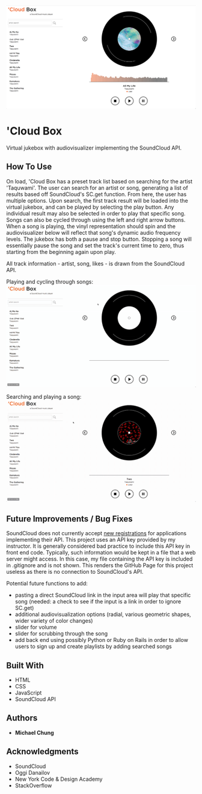 ![Site Example](/siteimg/siteexample.png)

# 'Cloud Box

Virtual jukebox with audiovisualizer implementing the SoundCloud API.

## How To Use

On load, 'Cloud Box has a preset track list based on searching for the artist 'Taquwami'. The user can search for an artist or song, generating a list of results based off SoundCloud's SC.get function. From here, the user has multiple options. Upon search, the first track result will be loaded into the virtual jukebox, and can be played by selecting the play button. Any individual result may also be selected in order to play that specific song. Songs can also be cycled through using the left and right arrow buttons. When a song is playing, the vinyl representation should spin and the audiovisualizer below will reflect that song's dynamic audio frequency levels. The jukebox has both a pause and stop button. Stopping a song will essentially pause the song and set the track's current time to zero, thus starting from the beginning again upon play.

All track information - artist, song, likes - is drawn from the SoundCloud API.

Playing and cycling through songs:
![Site In Action 1](/siteimg/scloudprev1.gif)

Searching and playing a song:
![Site In Action 2](/siteimg/scloudprev2.gif)

## Future Improvements / Bug Fixes

SoundCloud does not currently accept [new registrations](http://soundcloud.com/you/apps/new) for applications implementing their API. This project uses an API key provided by my instructor. It is generally considered bad practice to include this API key in front end code. Typically, such information would be kept in a file that a web server might access. In this case, my file containing the API key is included in .gitignore and is not shown. This renders the GitHub Page for this project useless as there is no connection to SoundCloud's API.

Potential future functions to add:
 - pasting a direct SoundCloud link in the input area will play that specific song (needed: a check to see if the input is a link in order to ignore SC.get)
 - additional audiovisualization options (radial, various geometric shapes, wider variety of color changes)
 - slider for volume
 - slider for scrubbing through the song
 - add back end using possibly Python or Ruby on Rails in order to allow users to sign up and create playlists by adding searched songs

## Built With

* HTML
* CSS
* JavaScript
* SoundCloud API

## Authors

* **Michael Chung**

## Acknowledgments

* SoundCloud
* Oggi Danailov
* New York Code & Design Academy
* StackOverflow
